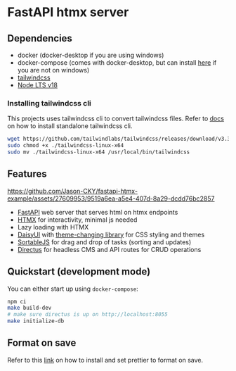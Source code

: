 # FastAPI htmx server

## Dependencies

* docker (docker-desktop if you are using windows)
* docker-compose (comes with docker-desktop, but can install [here](https://docs.docker.com/compose/install/standalone/) if you are not on windows)
* [tailwindcss](#installing-tailwindcss-cli)
* [Node LTS v18](https://nodejs.org/en/download)

### Installing tailwindcss cli

This projects uses tailwindcss cli to convert tailwindcss files.
Refer to [docs](https://tailwindcss.com/blog/standalone-cli) on how to install standalone tailwindcss cli.

```sh
wget https://github.com/tailwindlabs/tailwindcss/releases/download/v3.3.5/tailwindcss-linux-x64
sudo chmod +x ./tailwindcss-linux-x64
sudo mv ./tailwindcss-linux-x64 /usr/local/bin/tailwindcss
```

## Features

https://github.com/Jason-CKY/fastapi-htmx-example/assets/27609953/9519a6ea-a5e4-407d-8a29-dcdd76bc2857

* [FastAPI](https://fastapi.tiangolo.com/) web server that serves html on htmx endpoints
* [HTMX](https://htmx.org/) for interactivity, minimal js needed
* Lazy loading with HTMX
* [DaisyUI](daisyui.com/) with [theme-changing library](https://github.com/saadeghi/theme-change) for CSS styling and themes
* [SortableJS](https://github.com/SortableJS/Sortable) for drag and drop of tasks (sorting and updates)
* [Directus](https://directus.io/) for headless CMS and API routes for CRUD operations

## Quickstart (development mode)

You can either start up using `docker-compose`:

```sh
npm ci
make build-dev
# make sure directus is up on http://localhost:8055
make initialize-db
```

## Format on save

Refer to this [link](https://www.digitalocean.com/community/tutorials/how-to-format-code-with-prettier-in-visual-studio-code) on how to install and set prettier to format on save.
